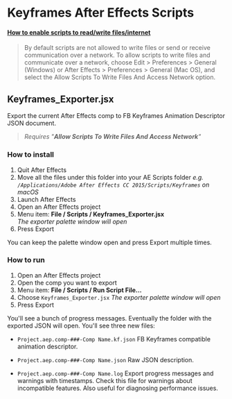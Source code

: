 # Keyframes After Effects Scripts

#### [How to enable scripts to read/write files/internet](https://helpx.adobe.com/after-effects/using/scripts.html)

> By default scripts are not allowed to write files or send or receive communication over a network. To allow scripts to write files and communicate over a network, choose Edit > Preferences > General (Windows) or After Effects > Preferences > General (Mac OS), and select the Allow Scripts To Write Files And Access Network option.

## Keyframes_Exporter.jsx

Export the current After Effects comp to FB Keyframes Animation Descriptor JSON document.

> _Requires "**Allow Scripts To Write Files And Access Network**"_

### How to install

1.  Quit After Effects
2.  Move all the files under this folder into your AE Scripts folder
    _e.g. `/Applications/Adobe After Effects CC 2015/Scripts/Keyframes` on macOS_
3.  Launch After Effects
4.  Open an After Effects project
5.  Menu item: **File / Scripts / Keyframes_Exporter.jsx**  
    _The exporter palette window will open_
6.  Press Export

You can keep the palette window open and press Export multiple times.

### How to run

1.  Open an After Effects project
2.  Open the comp you want to export
3.  Menu item: **File / Scripts / Run Script File…**
4.  Choose `Keyframes_Exporter.jsx`
    _The exporter palette window will open_
5.  Press Export

You'll see a bunch of progress messages.
Eventually the folder with the exported JSON will open.
You'll see three new files:

*   `Project.aep.comp-###-Comp Name.kf.json`
    FB Keyframes compatible animation descriptor.

*   `Project.aep.comp-###-Comp Name.json`
    Raw JSON description.

*   `Project.aep.comp-###-Comp Name.log`
    Export progress messages and warnings with timestamps.
    Check this file for warnings about incompatible features.
    Also useful for diagnosing performance issues.
